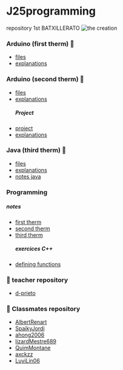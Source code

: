 # J25programming
repository 1st BATXILLERATO
![the creation](https://www.algomasquearte.es/2436/miguel-angel-creaccion-adan-detalle-manos.jpg)


### Arduino (first therm) 🤖
- [files](https://github.com/JuLiA1o1/J25programming/tree/main/Arduino)
- [explanations](https://github.com/JuLiA1o1/J25programming/blob/main/Arduino/explanation.md)

### Arduino (second therm) 🤖
- [files](https://github.com/JuLiA1o1/J25programming/tree/main/Arduino%202)
- [explanations](https://github.com/JuLiA1o1/J25programming/blob/main/Arduino%202/explanation.md)
  ##### Project
- [project](https://github.com/JuLiA1o1/J25programming/tree/main/Arduino%202/PROJECT)
- [explanations](https://github.com/JuLiA1o1/J25programming/blob/main/Arduino%202/PROJECT/explanation.md)
  
### Java (third therm) 🤖
- [files](https://github.com/JuLiA1o1/J25programming/tree/main/Java)
- [explanations](https://github.com/JuLiA1o1/J25programming/blob/main/Java/explanations.md)
- [notes java](https://github.com/JuLiA1o1/J25programming/blob/main/Java/apuntes%20java.md)

### Programming

 ##### notes
- [first therm](https://github.com/JuLiA1o1/J25programming/blob/main/Arduino/notes%20(first%20therm).md)
- [second therm](https://github.com/JuLiA1o1/J25programming/blob/main/Arduino%202/notes%20(second%20therm).md)
- [third therm]()
  ##### exercices C++ 
- [defining functions](https://github.com/JuLiA1o1/J25programming/blob/main/Arduino%202/defining%20functions.md)

### 👥 teacher repository
- [d-prieto](https://github.com/d-prieto/J25-Programming)

### 👥 Classmates repository
- [AlbertRenart](https://github.com/albertrenart/J25-programming)
- [SpaikyJordi](https://github.com/Spaikyjordi/J25-programming-jordi)
- [ahong2006](https://github.com/ahong2006/J25-PROGRAMMING)
- [lizardMestre689](https://github.com/lizardMestre689/J25-programming)
- [QuimMontane](https://github.com/QuimMontane/J25-programmig-Quim)
- [axckzz](https://github.com/axckzz/J25-Progamming#j25-progamming)
- [LuyiLin06](https://github.com/LuyiLin06/J25-programming)


